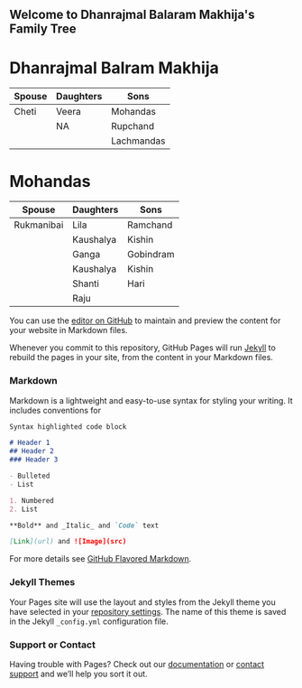 ## Welcome to Dhanrajmal Balaram Makhija's Family Tree

# Dhanrajmal Balram Makhija

Spouse | Daughters | Sons
------ | --------- | ----
Cheti | Veera | Mohandas
      | NA    | Rupchand
      |       | Lachmandas

# Mohandas
Spouse | Daughters | Sons
------ | --------- | ----
Rukmanibai | Lila | Ramchand
      | Kaushalya | Kishin
      | Ganga | Gobindram
      | Kaushalya | Kishin
      | Shanti | Hari
      | Raju | 
      

You can use the [editor on GitHub](https://github.com/rajmak67/dm_ft_pub/edit/gh-pages/index.md) to maintain and preview the content for your website in Markdown files.

Whenever you commit to this repository, GitHub Pages will run [Jekyll](https://jekyllrb.com/) to rebuild the pages in your site, from the content in your Markdown files.

### Markdown

Markdown is a lightweight and easy-to-use syntax for styling your writing. It includes conventions for

```markdown
Syntax highlighted code block

# Header 1
## Header 2
### Header 3

- Bulleted
- List

1. Numbered
2. List

**Bold** and _Italic_ and `Code` text

[Link](url) and ![Image](src)
```

For more details see [GitHub Flavored Markdown](https://guides.github.com/features/mastering-markdown/).

### Jekyll Themes

Your Pages site will use the layout and styles from the Jekyll theme you have selected in your [repository settings](https://github.com/rajmak67/dm_ft_pub/settings). The name of this theme is saved in the Jekyll `_config.yml` configuration file.

### Support or Contact

Having trouble with Pages? Check out our [documentation](https://docs.github.com/categories/github-pages-basics/) or [contact support](https://github.com/contact) and we’ll help you sort it out.


